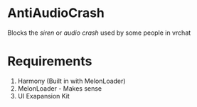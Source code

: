 # AntiAudioCrash
Blocks the *siren* or *audio crash* used by some people in vrchat

# Requirements
1. Harmony (Built in with MelonLoader)
2. MelonLoader - Makes sense
3. UI Exapansion Kit
